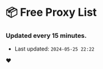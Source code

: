 # :package: Free Proxy List
### Updated every 15 minutes.

- Last updated: `2024-05-25 22:22`

:heart:
